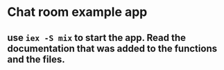 # Chat room example app

## use `iex -S mix` to start the app.  Read the documentation that was added to the functions and the files. 

